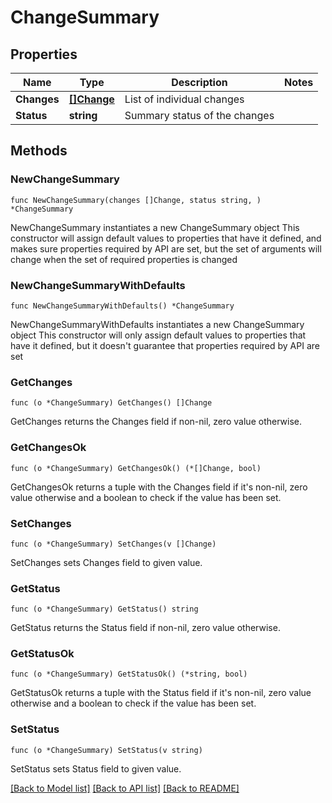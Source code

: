 # ChangeSummary

## Properties

Name | Type | Description | Notes
------------ | ------------- | ------------- | -------------
**Changes** | [**[]Change**](Change.md) | List of individual changes | 
**Status** | **string** | Summary status of the changes | 

## Methods

### NewChangeSummary

`func NewChangeSummary(changes []Change, status string, ) *ChangeSummary`

NewChangeSummary instantiates a new ChangeSummary object
This constructor will assign default values to properties that have it defined,
and makes sure properties required by API are set, but the set of arguments
will change when the set of required properties is changed

### NewChangeSummaryWithDefaults

`func NewChangeSummaryWithDefaults() *ChangeSummary`

NewChangeSummaryWithDefaults instantiates a new ChangeSummary object
This constructor will only assign default values to properties that have it defined,
but it doesn't guarantee that properties required by API are set

### GetChanges

`func (o *ChangeSummary) GetChanges() []Change`

GetChanges returns the Changes field if non-nil, zero value otherwise.

### GetChangesOk

`func (o *ChangeSummary) GetChangesOk() (*[]Change, bool)`

GetChangesOk returns a tuple with the Changes field if it's non-nil, zero value otherwise
and a boolean to check if the value has been set.

### SetChanges

`func (o *ChangeSummary) SetChanges(v []Change)`

SetChanges sets Changes field to given value.


### GetStatus

`func (o *ChangeSummary) GetStatus() string`

GetStatus returns the Status field if non-nil, zero value otherwise.

### GetStatusOk

`func (o *ChangeSummary) GetStatusOk() (*string, bool)`

GetStatusOk returns a tuple with the Status field if it's non-nil, zero value otherwise
and a boolean to check if the value has been set.

### SetStatus

`func (o *ChangeSummary) SetStatus(v string)`

SetStatus sets Status field to given value.



[[Back to Model list]](../README.md#documentation-for-models) [[Back to API list]](../README.md#documentation-for-api-endpoints) [[Back to README]](../README.md)



